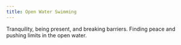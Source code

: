 ```yaml
---
title: Open Water Swimming
---
```


Tranquility, being present, and breaking barriers. Finding peace and pushing limits in the open water.
